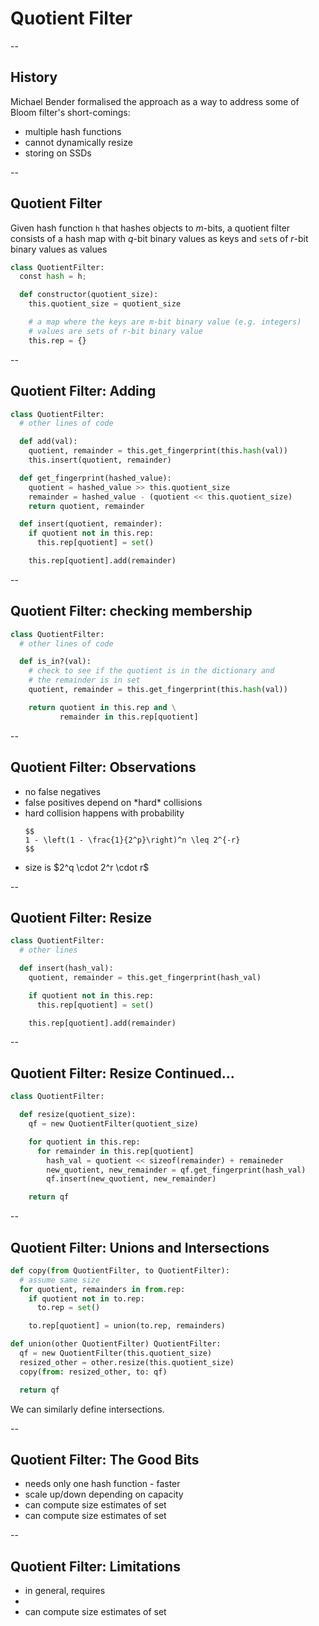 # Quotient Filter

--

## History

Michael Bender formalised the approach as a way to address some 
of Bloom filter's short-comings:

<ul>
    <li class="fragment">multiple hash functions</li>
    <li class="fragment">cannot dynamically resize</li>
    <li class="fragment">storing on SSDs</li>
</ul>

--

## Quotient Filter

Given hash function `h` that hashes objects to $m$-bits,
a quotient filter consists of a hash map with 
$q$-bit binary values as keys and `set`s of $r$-bit 
binary values as values

```python
class QuotientFilter:
  const hash = h;

  def constructor(quotient_size):
    this.quotient_size = quotient_size

    # a map where the keys are m-bit binary value (e.g. integers)
    # values are sets of r-bit binary value
    this.rep = {}
```

--

## Quotient Filter: Adding 

```python
class QuotientFilter:
  # other lines of code

  def add(val):
    quotient, remainder = this.get_fingerprint(this.hash(val))
    this.insert(quotient, remainder)

  def get_fingerprint(hashed_value):
    quotient = hashed_value >> this.quotient_size
    remainder = hashed_value - (quotient << this.quotient_size)
    return quotient, remainder

  def insert(quotient, remainder):
    if quotient not in this.rep:
      this.rep[quotient] = set()

    this.rep[quotient].add(remainder)
```

--

## Quotient Filter: checking membership

```python
class QuotientFilter:
  # other lines of code

  def is_in?(val):
    # check to see if the quotient is in the dictionary and
    # the remainder is in set
    quotient, remainder = this.get_fingerprint(this.hash(val))

    return quotient in this.rep and \
           remainder in this.rep[quotient]
```

--

## Quotient Filter: Observations

<ul>
  <li class="fragment">no false negatives</li>
  <li class="fragment">false positives depend on *hard* collisions</li>
  <li class="fragment">
    hard collision happens with probability

    $$
    1 - \left(1 - \frac{1}{2^p}\right)^n \leq 2^{-r}
    $$
  </li>
  <li class="fragment">
    size is $2^q \cdot 2^r \cdot r$
  </li>
</ul>

--

## Quotient Filter: Resize

```python
class QuotientFilter:
  # other lines

  def insert(hash_val):
    quotient, remainder = this.get_fingerprint(hash_val)

    if quotient not in this.rep:
      this.rep[quotient] = set()

    this.rep[quotient].add(remainder)
```

--

## Quotient Filter: Resize Continued...

```python
class QuotientFilter:

  def resize(quotient_size):
    qf = new QuotientFilter(quotient_size)

    for quotient in this.rep:
      for remainder in this.rep[quotient]
        hash_val = quotient << sizeof(remainder) + remaineder
        new_quotient, new_remainder = qf.get_fingerprint(hash_val)
        qf.insert(new_quotient, new_remainder)

    return qf
```

--

## Quotient Filter: Unions and Intersections

```python
def copy(from QuotientFilter, to QuotientFilter):
  # assume same size
  for quotient, remainders in from.rep:
    if quotient not in to.rep:
      to.rep = set()

    to.rep[quotient] = union(to.rep, remainders)

def union(other QuotientFilter) QuotientFilter:
  qf = new QuotientFilter(this.quotient_size)
  resized_other = other.resize(this.quotient_size)
  copy(from: resized_other, to: qf)

  return qf
```

<span class="fragment">
We can similarly define intersections.
</span>

--

## Quotient Filter: The Good Bits

<ul>
  <li class="fragment">needs only one hash function - faster</li>
  <li class="fragment">scale up/down depending on capacity</li>
  <li class="fragment">can compute size estimates of set</li>
  <li class="fragment">can compute size estimates of set</li>
</ul>

--

## Quotient Filter: Limitations

<ul>
  <li class="fragment">in general, requires </li>
  <li class="fragment"></li>
  <li class="fragment">can compute size estimates of set</li>
</ul>
